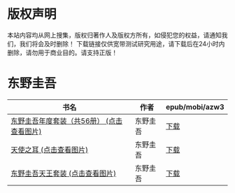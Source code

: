# 版权声明

本站内容均从网上搜集，版权归著作人及版权方所有，如侵犯您的权益，请通知我们，我们将会及时删除！ 下载链接仅供宽带测试研究用途，请下载后在24小时内删除，请勿用于商业目的。请支持正版！

# 东野圭吾

| 书名 | 作者 | epub/mobi/azw3 |
| --- | --- | --- |
| [东野圭吾年度套装（共56册） (点击查看图片)](https://www.dushupai.com/attachment/2024/06/08/00ee0767ad640b27.jpeg) | 东野圭吾 | [下载](https://url89.ctfile.com/f/31084289-1357046530-4e40c9?p=8866) |
| [天使之耳 (点击查看图片)](https://www.dushupai.com/attachment/2024/06/06/7bcea94a3ef67879.jpg) | 东野圭吾 | [下载](https://url89.ctfile.com/f/31084289-1357032541-4cba9e?p=8866) |
| [东野圭吾天王套装 (点击查看图片)](https://www.dushupai.com/attachment/2024/06/06/fdf2dce56301f93b.jpg) | 东野圭吾 | [下载](https://url89.ctfile.com/f/31084289-1357031326-663108?p=8866) |
